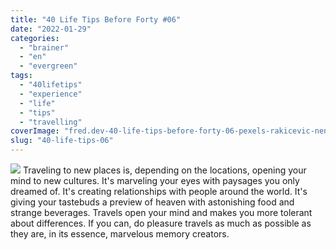 ```yaml
---
title: "40 Life Tips Before Forty #06"
date: "2022-01-29"
categories: 
  - "brainer"
  - "en"
  - "evergreen"
tags: 
  - "40lifetips"
  - "experience"
  - "life"
  - "tips"
  - "travelling"
coverImage: "fred.dev-40-life-tips-before-forty-06-pexels-rakicevic-nenad-1262304-scaled.jpg"
slug: "40-life-tips-06"
---
```


![](images/fred.dev-40-life-tips-before-forty-06-Tips06.png) Traveling to new places is, depending on the locations, opening your mind to new cultures. It's marveling your eyes with paysages you only dreamed of. It's creating relationships with people around the world. It's giving your tastebuds a preview of heaven with astonishing food and strange beverages. Travels open your mind and makes you more tolerant about differences. If you can, do pleasure travels as much as possible as they are, in its essence, marvelous memory creators.
